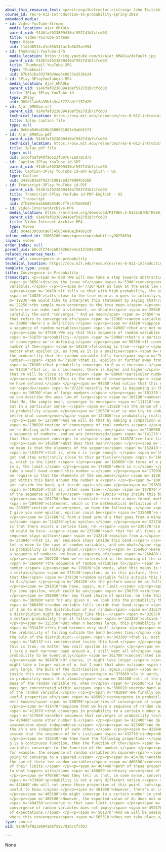 ```yaml
---
about_this_resource_text: <p><strong>Instructor:</strong> John Tsitsiklis</p>
course_id: res-6-012-introduction-to-probability-spring-2018
embedded_media:
- id: Video-YouTube-Stream
  media_location: Ajar_6MAOLw
  parent_uid: 9146faf023809410af5927d1b7cfcd03
  title: Video-YouTube-Stream
  type: Video
  uid: f1d4d0534cd1c65b313ac1b3b28ae954
- id: Thumbnail-YouTube-JPG
  media_location: https://img.youtube.com/vi/Ajar_6MAOLw/default.jpg
  parent_uid: 9146faf023809410af5927d1b7cfcd03
  title: Thumbnail-YouTube-JPG
  type: Thumbnail
  uid: b7b451ba783796d4ee0c8877e2638e24
- id: 3Play-3PlayYouTubeid-MP4
  media_location: Ajar_6MAOLw
  parent_uid: 9146faf023809410af5927d1b7cfcd03
  title: 3Play-3Play YouTube id
  type: 3Play
  uid: 989d11ab6a35b1a3ca5722adff157d29
- id: Ajar_6MAOLw.srt
  parent_uid: 9146faf023809410af5927d1b7cfcd03
  technical_location: https://ocw.mit.edu/resources/res-6-012-introduction-to-probability-spring-2018/part-ii-inference-limit-theorems/convergence-in-probability/Ajar_6MAOLw.srt
  title: 3play caption file
  type: null
  uid: 0ebba5d6a826b3800001061e3abb52f3
- id: Ajar_6MAOLw.pdf
  parent_uid: 9146faf023809410af5927d1b7cfcd03
  technical_location: https://ocw.mit.edu/resources/res-6-012-introduction-to-probability-spring-2018/part-ii-inference-limit-theorems/convergence-in-probability/Ajar_6MAOLw.pdf
  title: 3play pdf file
  type: null
  uid: 5cc6f5af94dfa6b23f007671ad78cd73
- id: Caption-3Play YouTube id-SRT
  parent_uid: 9146faf023809410af5927d1b7cfcd03
  title: Caption-3Play YouTube id-SRT-English - US
  type: Caption
  uid: 34a0583e8f923710817ed349d94bb26b
- id: Transcript-3Play YouTube id-PDF
  parent_uid: 9146faf023809410af5927d1b7cfcd03
  title: Transcript-3Play YouTube id-PDF-English - US
  type: Transcript
  uid: 2fb904c6e5bb8b9540cff9c4756690df
- id: Video-InternetArchive-MP4
  media_location: https://archive.org/download/MITRES.6-012S18/MITRES6_012S18_L18-06_300k.mp4
  parent_uid: 9146faf023809410af5927d1b7cfcd03
  title: Video-Internet Archive-MP4
  type: Video
  uid: 8c4e739c00ca875458546a6a1b4881cd
inline_embed_id: 15063206convergenceinprobability98254694
layout: video
order_index: null
parent_uid: b8cdf274e2b0f82662e4cd137e85d308
related_resources_text: ''
short_url: convergence-in-probability
technical_location: https://ocw.mit.edu/resources/res-6-012-introduction-to-probability-spring-2018/part-ii-inference-limit-theorems/convergence-in-probability
template_type: popup
title: Convergence in Probability
transcript: <p><span m='690'>We will now take a step towards abstraction, and</span>
  <span m='3650'>discuss the issue of</span> <span m='5300'>convergence of random
  variables.</span> </p><p><span m='7720'>Let us look at the weak law of large numbers.</span>
  </p><p><span m='10430'>It tells us that with high probability, the sample mean</span>
  <span m='14820'>falls close to the true mean as n goes to infinity.</span> </p><p><span
  m='19230'>We would like to interpret this statement by saying that</span> <span
  m='22250'>the sample mean converges to the true mean.</span> </p><p><span m='25190'>However,
  before we can make such a statement, we should</span> <span m='28840'>first define
  carefully the word "converges." And we need</span> <span m='34050'>a notion of convergence
  that refers to convergence of</span> <span m='37360'>random variables.</span> </p><p><span
  m='39960'>Here's a definition.</span> </p><p><span m='41680'>Suppose that we have
  a sequence of random variables</span> <span m='44980'>that are not necessarily independent.</span>
  </p><p><span m='47560'>We say that this sequence of random variables converges in</span>
  <span m='51870'>probability--</span> <span m='53400'>that's a particular notion
  of convergence we're defining.</span> </p><p><span m='56580'>It converges to a certain
  number if the</span> <span m='59220'>following is true--</span> <span m='62100'>no
  matter what epsilon is, as long as it is a positive</span> <span m='66130'>number,
  the probability that the random variable falls far</span> <span m='70440'>from this
  number--</span> <span m='71600'>that is, epsilon or further away from that number--</span>
  <span m='76100'>that probability converges to 0 as n increases.</span> </p><p><span
  m='81310'>That is, as n increases, there is higher and higher</span> <span m='85470'>probability
  that Yn will be close to this</span> <span m='89060'>particular number a.</span>
  </p><p><span m='91150'>This is the notion of convergence</span> <span m='92910'>that
  we have defined.</span> </p><p><span m='94350'>And notice that this notion of convergence
  corresponds</span> <span m='97229'>exactly to what is happening in the weak</span>
  <span m='99700'>law of large numbers.</span> </p><p><span m='101370'>And so in particular,
  we can describe the weak law of large</span> <span m='105190'>numbers as saying
  that Mn, the sample mean, converges to mu</span> <span m='111710'>as n goes to infinity,
  but in a particular sense--</span> <span m='115820'>in the sense of convergence
  in probability.</span> </p><p><span m='120370'>Let us now try to understand a little
  better what convergence</span> <span m='124030'>in probability really amounts to.</span>
  </p><p><span m='127080'>And we will do that by making a comparison with the ordinary</span>
  <span m='130690'>notion of convergence of real numbers.</span> </p><p><span m='133900'>When
  we're dealing with convergence of numbers, we</span> <span m='136980'>start with
  a sequence of numbers, and we are interested</span> <span m='141270'>in the statement
  that this sequence converges to a</span> <span m='144570'>certain limit.</span>
  </p><p><span m='145850'>What does that mean?</span> </p><p><span m='147380'>What
  we mean is that the elements of the sequence</span> <span m='152410'>eventually--</span>
  <span m='153579'>that is, when n is large enough--</span> <span m='156130'>will
  get and stay arbitrarily close to this particular</span> <span m='160230'>number
  a, which is the limit.</span> </p><p><span m='163680'>In terms of a picture, here
  is a, the limit.</span> </p><p><span m='170020'>Here is n.</span> </p><p><span m='173120'>We
  take a small band around this number a.</span> </p><p><span m='178930'>And what
  we require is that the elements of the sequence</span> <span m='183810'>eventually
  get within this band around the number a.</span> </p><p><span m='189790'>They might
  get outside the band, get inside again.</span> </p><p><span m='193820'>But eventually--</span>
  <span m='195250'>that is, after some time--</span> <span m='197070'>the elements
  of the sequence will only</span> <span m='199310'>stay inside this band.</span>
  </p><p><span m='201750'>Now to translate this into a more formal mathematical</span>
  <span m='204590'>statement, which is the mathematical definition of the</span> <span
  m='208350'>notion of convergence, we have the following--</span> <span m='211430'>if
  I give you some epsilon, epsilon could be</span> <span m='215680'>a very small number.</span>
  </p><p><span m='217860'>I form a band around a that goes from a minus epsilon to
  a</span> <span m='224230'>plus epsilon.</span> </p><p><span m='225740'>What I want
  is that there exists a certain time, n0--</span> <span m='230770'>in this picture,
  n0 would be here--</span> <span m='233900'>such that for all times after n0, our
  sequence stays within</span> <span m='242320'>epsilon from a.</span> </p><p><span
  m='243840'>That is, our sequence stays inside this band.</span> </p><p><span m='248080'>Now
  let us move to the case of random variables, and see what</span> <span m='252280'>convergence
  in probability is talking about.</span> </p><p><span m='256480'>Here, instead of
  a sequence of numbers, we have a sequence of</span> <span m='260480'>random variables.</span>
  </p><p><span m='262720'>And we're interested in the meaning of the convergence of</span>
  <span m='266040'>the sequence of random variables to</span> <span m='268280'>a particular
  number.</span> </p><p><span m='270070'>In words, what this means is that if I fix
  a certain</span> <span m='275110'>epsilon, as in this picture, then the probability
  that the</span> <span m='279730'>random variable falls outside this band converges
  to 0.</span> </p><p><span m='284240'>So the picture would be as follows.</span>
  </p><p><span m='291010'>We have, again, our limit.</span> </p><p><span m='293640'>We
  fix some epsilon, which could be an</span> <span m='296750'>arbitrarily small number.</span>
  </p><p><span m='298980'>For any fixed choice of epsilon, we take this band,</span>
  <span m='303800'>and for any given n, we look into the probability that our</span>
  <span m='308400'>random variable falls inside that band.</span> </p><p><span m='311430'>So
  if I am to draw the distribution of our random</span> <span m='315570'>variable,
  a distribution might be something like this--</span> <span m='320570'>so there is
  a certain probability that it falls</span> <span m='323250'>outside this band.</span>
  </p><p><span m='325350'>But when n becomes large, this probability of falling outside</span>
  <span m='331410'>this band becomes very small.</span> </p><p><span m='335880'>So
  the probability of falling outside the band becomes tiny.</span> </p><p><span m='340800'>So
  the bulk of the distribution--</span> <span m='343300'>that is, most of the probability--</span>
  <span m='345132'>is concentrated inside this band.</span> </p><p><span m='348140'>And
  this is true, no matter how small epsilon is.</span> </p><p><span m='352300'>If
  I take a much narrower band around a, I still want all of</span> <span m='359430'>the
  probability to be eventually</span> <span m='361700'>concentrated inside that band.</span>
  </p><p><span m='364070'>Of course, it might take longer.</span> </p><p><span m='365850'>It
  might take a larger value of n, but I want that when n</span> <span m='370580'>is
  very large, the bulk of the distribution is, again,</span> <span m='375160'>concentrated
  inside this narrow band.</span> </p><p><span m='379660'>So in words, convergence
  in probability means that almost</span> <span m='384480'>all of the probability
  mass of the random variable Yn, when n</span> <span m='390590'>is large, that probability
  mass get concentrated within a</span> <span m='396020'>narrow band around the limit
  of the random variable.</span> </p><p><span m='401890'>We finally point out a few
  useful properties of</span> <span m='405090'>convergence in probability that parallel
  well-known</span> <span m='408700'>properties of convergence of sequences.</span>
  </p><p><span m='411470'>Suppose that we have a sequence of random variables</span>
  <span m='413870'>that converges in probability to a certain number a, and</span>
  <span m='417850'>another sequence that converges in probability to</span> <span
  m='420400'>some other number b.</span> </p><p><span m='422400'>We do not make any
  assumptions about independence.</span> </p><p><span m='425690'>We do not assume
  the Xn's are independent of each other.</span> </p><p><span m='429640'>We do not
  assume that the sequence of Xn's is</span> <span m='432710'>independent of Yn.</span>
  </p><p><span m='435640'>We then have the following properties--</span> <span m='439190'>if
  g is a continuous function, then the function of the</span> <span m='443260'>random
  variables converges to the function of the number.</span> </p><p><span m='446770'>So
  for example, the sequence of random variables Xn squared</span> <span m='450990'>is
  going to converge to a squared.</span> </p><p><span m='454790'>Another fact is that
  the sum of these two random variables</span> <span m='460300'>converges to the sum
  of their limits.</span> </p><p><span m='464440'>Both of these properties are analogous
  to what happens with</span> <span m='468080'>ordinary convergence of numbers.</span>
  </p><p><span m='470760'>And they tell us that, in some sense, convergence in</span>
  <span m='473400'>probability is not a very different notion.</span> </p><p><span
  m='476640'>We will not prove those properties at this point, but</span> <span m='480260'>they're
  useful to know.</span> </p><p><span m='481950'>However, there's an important caveat.</span>
  </p><p><span m='485100'>Xn might converge to a certain number in probability.</span>
  </p><p><span m='489590'>However, the expected value of Xn does not necessarily</span>
  <span m='494350'>converge to that same limit.</span> </p><p><span m='496630'>So
  convergence of random variables does not imply</span> <span m='499370'>convergence
  of expectations.</span> </p><p><span m='501370'>And we will be seeing an example
  where this convergence</span> <span m='505310'>does not take place.</span> </p><p></p>
type: course
uid: 9146faf023809410af5927d1b7cfcd03

---
```

None